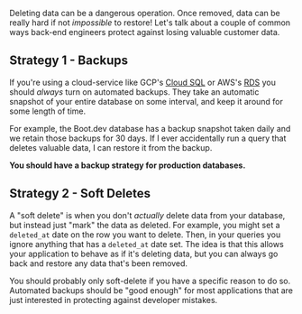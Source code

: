 Deleting data can be a dangerous operation. Once removed, data can be really hard if not _impossible_ to restore! Let's talk about a couple of common ways back-end engineers protect against losing valuable customer data.

## Strategy 1 - Backups

If you're using a cloud-service like GCP's [Cloud SQL](https://cloud.google.com/sql) or AWS's [RDS](https://aws.amazon.com/rds/) you should _always_ turn on automated backups. They take an automatic snapshot of your entire database on some interval, and keep it around for some length of time.

For example, the Boot.dev database has a backup snapshot taken daily and we retain those backups for 30 days. If I ever accidentally run a query that deletes valuable data, I can restore it from the backup.

**You should have a backup strategy for production databases.**

## Strategy 2 - Soft Deletes

A "soft delete" is when you don't _actually_ delete data from your database, but instead just "mark" the data as deleted. For example, you might set a `deleted_at` date on the row you want to delete. Then, in your queries you ignore anything that has a `deleted_at` date set. The idea is that this allows your application to behave as if it's deleting data, but you can always go back and restore any data that's been removed.

You should probably only soft-delete if you have a specific reason to do so. Automated backups should be "good enough" for most applications that are just interested in protecting against developer mistakes.